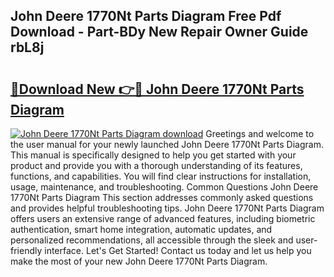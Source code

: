 ## John Deere 1770Nt Parts Diagram Free Pdf Download - Part-BDy New Repair Owner Guide rbL8j

# <h2><a href="http://dfl58c8.blite.top/?on=John+Deere+1770Nt+Parts+Diagram">🔗Download New 👉🔴 John Deere 1770Nt Parts Diagram</a></h2>

[![John Deere 1770Nt Parts Diagram download](https://i.imgur.com/lujVjoI.png)](http://dfl58c8.blite.top/?on=John+Deere+1770Nt+Parts+Diagram)
Greetings and welcome to the user manual for your newly launched John Deere 1770Nt Parts Diagram. This manual is specifically designed to help you get started with your product and provide you with a thorough understanding of its features, functions, and capabilities. You will find clear instructions for installation, usage, maintenance, and troubleshooting. Common Questions John Deere 1770Nt Parts Diagram This section addresses commonly asked questions and provides helpful troubleshooting tips. John Deere 1770Nt Parts Diagram offers users an extensive range of advanced features, including biometric authentication, smart home integration, automatic updates, and personalized recommendations, all accessible through the sleek and user-friendly interface. Let's Get Started! Contact us today and let us help you make the most of your new John Deere 1770Nt Parts Diagram.

